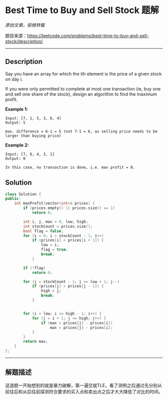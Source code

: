 # Best Time to Buy and Sell Stock 题解

*原创文章，拒绝转载*

题目来源：https://leetcode.com/problems/best-time-to-buy-and-sell-stock/description/

------

## Description

Say you have an array for which the ith element is the price of a given stock on day i.

If you were only permitted to complete at most one transaction (ie, buy one and sell one share of the stock), design an algorithm to find the maximum profit.

**Example 1:**
```
Input: [7, 1, 5, 3, 6, 4]
Output: 5

max. difference = 6-1 = 5 (not 7-1 = 6, as selling price needs to be larger than buying price)
```
**Example 2:**
```
Input: [7, 6, 4, 3, 1]
Output: 0

In this case, no transaction is done, i.e. max profit = 0.
```

## Solution
```cpp
class Solution {
public:
    int maxProfit(vector<int>& prices) {
        if (prices.empty() || prices.size() == 1)
            return 0;

        int i, j, max = 0, low, high;
        int stockCount = prices.size();
        bool flag = false;
        for (i = 0; i < stockCount - 1; i++)
            if (prices[i] < prices[i + 1]) {
                low = i;
                flag = true;
                break;
            }

        if (!flag)
            return 0;

        for (j = stockCount - 1; j >= low + 1; j--)
            if (prices[j] > prices[j - 1]) {
                high = j;
                break;
            }


        for (i = low; i <= high - 1; i++) {
            for (j = i + 1; j <= high; j++) {
                if (max < prices[j] - prices[i])
                    max = prices[j] - prices[i];
            }
        }
        return max;
    }
};
```

------

## 解题描述

这道题一开始想到的就是暴力破解，第一遍交就TLE，看了测例之后通过先分别从前往后和从后往前探测符合要求的买入点和卖出点之后才大大降低了对比的时间。